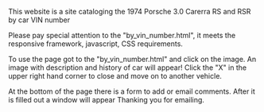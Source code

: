 
This website is a site cataloging the 1974 Porsche 3.0 Carerra RS and RSR by car VIN number

Please pay special attention to the "by_vin_number.html", it meets the responsive framework, javascript, CSS requirements. 

To use the page got to the "by_vin_number.html" and click on the image. An image with description and history of car will appear! Click the "X" in the upper right hand corner to close and move on to another vehicle.

At the bottom of the page there is a form to add or email comments. After it is filled out a window will appear Thanking you for emailing.